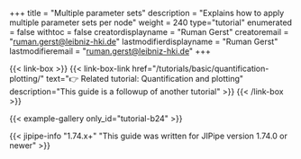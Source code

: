 +++
title = "Multiple parameter sets"
description = "Explains how to apply multiple parameter sets per node"
weight = 240
type="tutorial"
enumerated = false
withtoc = false
creatordisplayname = "Ruman Gerst"
creatoremail = "ruman.gerst@leibniz-hki.de"
lastmodifierdisplayname = "Ruman Gerst"
lastmodifieremail = "ruman.gerst@leibniz-hki.de"
+++

{{< link-box >}}
    {{< link-box-link href="/tutorials/basic/quantification-plotting/" text="👉 Related tutorial: Quantification and plotting" description="This guide is a followup of another tutorial" >}}
{{< /link-box >}}

{{< example-gallery only_id="tutorial-b24" >}}

{{< jipipe-info "1.74.x+" "This guide was written for JIPipe version 1.74.0 or newer" >}}